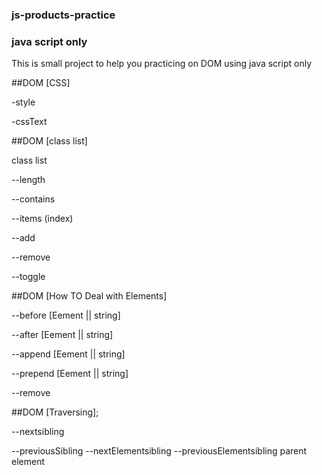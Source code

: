### js-products-practice
### java script only
 This is small project to help you practicing on DOM using java script only 

##DOM [CSS] 

-style 

-cssText

##DOM [class list]

class list

--length

--contains

--items (index)

--add 

--remove

--toggle

##DOM [How TO Deal with Elements]


--before [Eement || string]

--after [Eement || string]

--append [Eement || string]

--prepend [Eement || string]

--remove

##DOM [Traversing];

--nextsibling

--previousSibling
--nextElementsibling
--previousElementsibling
parent element
